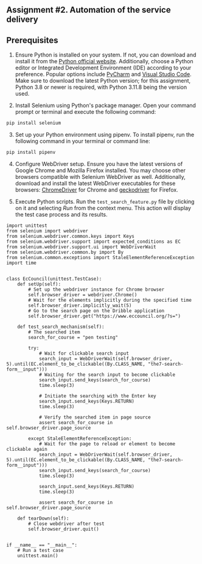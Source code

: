 ## Assignment #2. Automation of the service delivery
## Prerequisites

1. Ensure Python is installed on your system. If not, you can download and install it from the [Python official website](https://www.python.org/). Additionally, choose a Python editor or Integrated Development Environment (IDE) according to your preference. Popular options include [PyCharm](https://www.jetbrains.com/pycharm/download/?section=windows) and [Visual Studio Code](https://code.visualstudio.com/download). Make sure to download the latest Python version; for this assignment, Python 3.8 or newer is required, with Python 3.11.8 being the version used.

2. Install Selenium using Python's package manager. Open your command prompt or terminal and execute the following command:
```bash
pip install selenium
```

3. Set up your Python environment using pipenv. To install pipenv, run the following command in your terminal or command line:
```bash
pip install pipenv
```

4. Configure WebDriver setup. Ensure you have the latest versions of Google Chrome and Mozilla Firefox installed. You may choose other browsers compatible with Selenium WebDriver as well. Additionally, download and install the latest WebDriver executables for these browsers: [ChromeDriver](https://chromedriver.chromium.org/downloads) for Chrome and [geckodriver](https://github.com/mozilla/geckodriver/releases) for Firefox.

5. Execute Python scripts. Run the `test_search_feature.py` file by clicking on it and selecting *Run* from the context menu. This action will display the test case process and its results.
```
import unittest
from selenium import webdriver
from selenium.webdriver.common.keys import Keys
from selenium.webdriver.support import expected_conditions as EC
from selenium.webdriver.support.ui import WebDriverWait
from selenium.webdriver.common.by import By
from selenium.common.exceptions import StaleElementReferenceException
import time


class EcCouncil(unittest.TestCase):
    def setUp(self):
        # Set up the webdriver instance for Chrome browser
        self.browser_driver = webdriver.Chrome()
        # Wait for the elements implicitly during the specified time
        self.browser_driver.implicitly_wait(5)
        # Go to the search page on the Dribble application
        self.browser_driver.get("https://www.eccouncil.org/?s=")

    def test_search_mechanism(self):
        # The searched item
        search_for_course = "pen testing"

        try:
            # Wait for clickable search input
            search_input = WebDriverWait(self.browser_driver, 5).until(EC.element_to_be_clickable((By.CLASS_NAME, "the7-search-form__input")))
            # Waiting for the search input to become clickable
            search_input.send_keys(search_for_course)
            time.sleep(3)

            # Initiate the searching with the Enter key
            search_input.send_keys(Keys.RETURN)
            time.sleep(3)

            # Verify the searched item in page source
            assert search_for_course in self.browser_driver.page_source

        except StaleElementReferenceException:
            # Wait for the page to reload or element to become clickable again
            search_input = WebDriverWait(self.browser_driver, 5).until(EC.element_to_be_clickable((By.CLASS_NAME, "the7-search-form__input")))
            search_input.send_keys(search_for_course)
            time.sleep(3)

            search_input.send_keys(Keys.RETURN)
            time.sleep(3)

            assert search_for_course in self.browser_driver.page_source

    def tearDown(self):
        # Close webdriver after test
        self.browser_driver.quit()


if __name__ == "__main__":
    # Run a test case
    unittest.main()

